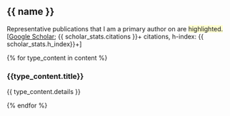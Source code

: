 ## <i class="fa fa-chevron-right"></i> {{ name }}

Representative publications that I am a primary author on are
<span style='background-color: #ffffd0'>highlighted.</span>
<br>
[<a href="https://scholar.google.com/citations?user={{ scholar_id }}">Google Scholar</a>; {{ scholar_stats.citations }}+ citations, h-index: {{ scholar_stats.h_index}}+]


{% for type_content in content %}

### <i class="fa fa-chevron-right"></i> {{type_content.title}}

{{ type_content.details }}

{% endfor %}
